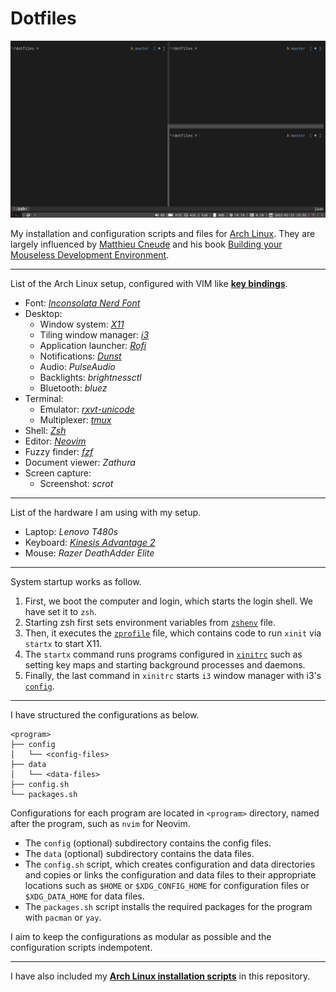 # Dotfiles
![](./images/desktop.png)

My installation and configuration scripts and files for [Arch Linux](https://archlinux.org/). They are largely influenced by [Matthieu Cneude](https://github.com/Phantas0s) and his book [Building your Mouseless Development Environment](https://themouseless.dev/).

---

List of the Arch Linux setup, configured with VIM like [**key bindings**](./keybindings.md).

- Font: [*Inconsolata Nerd Font*](https://www.nerdfonts.com/)
- Desktop: 
    - Window system: [*X11*](https://www.x.org/)
    - Tiling window manager: [*i3*](https://i3wm.org/)
    - Application launcher: [*Rofi*](https://github.com/davatorium/rofi)
    - Notifications: [*Dunst*](https://dunst-project.org/)
    - Audio: *PulseAudio*
    - Backlights: *brightnessctl*
    - Bluetooth: *bluez*
- Terminal:
    - Emulator: [*rxvt-unicode*](https://wiki.archlinux.org/title/rxvt-unicode)
    - Multiplexer: [*tmux*](https://github.com/tmux/tmux)
- Shell: [*Zsh*](https://wiki.archlinux.org/title/zsh)
- Editor: [*Neovim*](https://neovim.io/)
- Fuzzy finder: [*fzf*](https://github.com/junegunn/fzf)
- Document viewer: *Zathura*
- Screen capture:
    - Screenshot: *scrot*

---

List of the hardware I am using with my setup.

- Laptop: *Lenovo T480s*
- Keyboard: [*Kinesis Advantage 2*](https://kinesis-ergo.com/keyboards/advantage2-keyboard/)
- Mouse: *Razer DeathAdder Elite*

---

System startup works as follow. 

1) First, we boot the computer and login, which starts the login shell. We have set it to `zsh`. 
2) Starting zsh first sets environment variables from [`zshenv`](./zsh/config/zshenv) file. 
3) Then, it executes the [`zprofile`](./zsh/config/zprofile) file, which contains code to run `xinit` via `startx` to start X11. 
4) The `startx` command runs programs configured in [`xinitrc`](./X11/config/xinitrc) such as setting key maps and starting background processes and daemons. 
5) Finally, the last command in `xinitrc` starts `i3` window manager with i3's [`config`](./i3/config/config).

---

I have structured the configurations as below.

```text
<program>
├── config
│   └── <config-files> 
├── data 
│   └── <data-files> 
├── config.sh
└── packages.sh
```

Configurations for each program are located in `<program>` directory, named after the program, such as `nvim` for Neovim. 

- The `config` (optional) subdirectory contains the config files.
- The `data` (optional) subdirectory contains the data files. 
- The `config.sh` script, which creates configuration and data directories and copies or links the configuration and data files to their appropriate locations such as `$HOME` or `$XDG_CONFIG_HOME` for configuration files or `$XDG_DATA_HOME` for data files.
- The `packages.sh` script installs the required packages for the program with `pacman` or `yay`.

I aim to keep the configurations as modular as possible and the configuration scripts indempotent.

---

I have also included my [**Arch Linux installation scripts**](./arch) in this repository.

